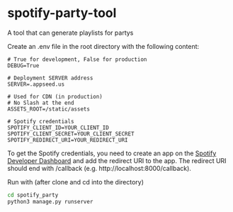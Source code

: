 # spotify-party-tool
A tool that can generate playlists for partys

Create an .env file in the root directory with the following content:
```
# True for development, False for production
DEBUG=True

# Deployment SERVER address
SERVER=.appseed.us

# Used for CDN (in production)
# No Slash at the end
ASSETS_ROOT=/static/assets

# Spotify credentials
SPOTIFY_CLIENT_ID=YOUR_CLIENT_ID
SPOTIFY_CLIENT_SECRET=YOUR_CLIENT_SECRET
SPOTIFY_REDIRECT_URI=YOUR_REDIRECT_URI
```
To get the Spotify credentials, you need to create an app on the [Spotify Developer Dashboard](https://developer.spotify.com/dashboard/applications) and add the redirect URI to the app. The redirect URI should end with /callback (e.g. http://localhost:8000/callback).

Run with (after clone and cd into the directory)
```bash
cd spotify_party
python3 manage.py runserver
```